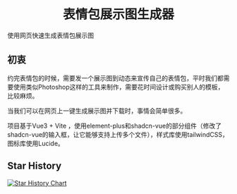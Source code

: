 <h1 align="center">
  表情包展示图生成器
</h1>

使用网页快速生成表情包展示图

## 初衷

约完表情包的时候，需要发一个展示图到动态来宣传自己的表情包，平时我们都需要使用类似Photoshop这样的工具来制作，需要花时间设计或购买别人的模板，比较麻烦。

当我们可以在网页上一键生成展示图并下载时，事情会简单很多。

项目基于Vue3 + Vite ，使用element-plus和shadcn-vue的部分组件（修改了shadcn-vue的输入框，让它能够支持上传多个文件），样式库使用tailwindCSS，图标库使用Lucide。



## Star History

[![Star History Chart](https://api.star-history.com/svg?repos=LuoTianOrange/skeb-card&type=Date)](https://star-history.com/#noodle-run/noodle&Date)